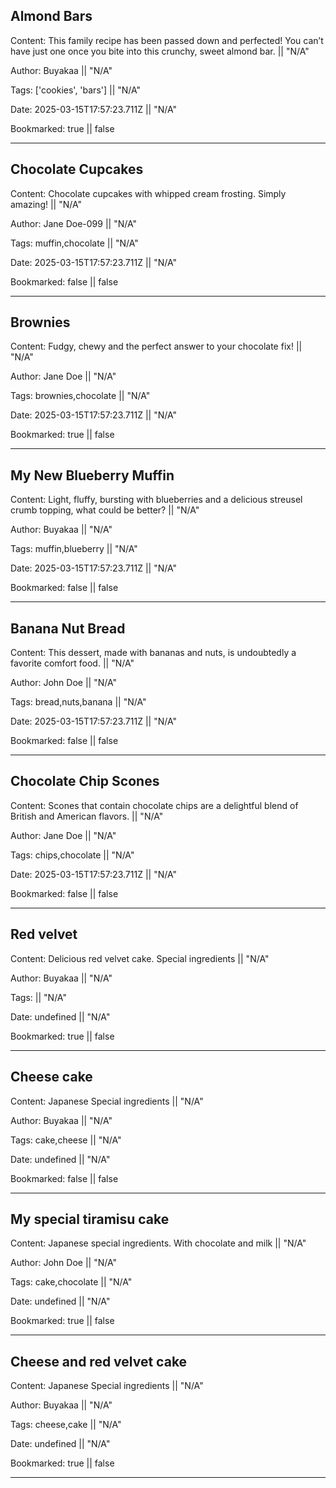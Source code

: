 ## Almond Bars


Content: This family recipe has been passed down and perfected!  You can’t have just one once you bite into this crunchy, sweet almond bar. || "N/A"


Author: Buyakaa || "N/A"


Tags: ['cookies', 'bars'] || "N/A"


Date: 2025-03-15T17:57:23.711Z || "N/A"


Bookmarked: true || false

---

## Chocolate Cupcakes


Content: Chocolate cupcakes with whipped cream frosting. Simply amazing! || "N/A"


Author: Jane Doe-099 || "N/A"


Tags: muffin,chocolate || "N/A"


Date: 2025-03-15T17:57:23.711Z || "N/A"


Bookmarked: false || false

---

## Brownies


Content: Fudgy, chewy and the perfect answer to your chocolate fix! || "N/A"


Author: Jane Doe || "N/A"


Tags: brownies,chocolate || "N/A"


Date: 2025-03-15T17:57:23.711Z || "N/A"


Bookmarked: true || false

---

## My New Blueberry Muffin


Content: Light, fluffy, bursting with blueberries and a delicious streusel crumb topping, what could be better? || "N/A"


Author: Buyakaa || "N/A"


Tags: muffin,blueberry || "N/A"


Date: 2025-03-15T17:57:23.711Z || "N/A"


Bookmarked: false || false

---

## Banana Nut Bread


Content: This dessert, made with bananas and nuts, is undoubtedly a favorite comfort food. || "N/A"


Author: John Doe || "N/A"


Tags: bread,nuts,banana || "N/A"


Date: 2025-03-15T17:57:23.711Z || "N/A"


Bookmarked: false || false

---

## Chocolate Chip Scones


Content: Scones that contain chocolate chips are a delightful blend of British and American flavors. || "N/A"


Author: Jane Doe || "N/A"


Tags: chips,chocolate || "N/A"


Date: 2025-03-15T17:57:23.711Z || "N/A"


Bookmarked: false || false

---

## Red velvet


Content: Delicious red velvet cake. Special ingredients || "N/A"


Author: Buyakaa || "N/A"


Tags:  || "N/A"


Date: undefined || "N/A"


Bookmarked: true || false

---

## Cheese cake


Content: Japanese Special ingredients || "N/A"


Author: Buyakaa || "N/A"


Tags: cake,cheese || "N/A"


Date: undefined || "N/A"


Bookmarked: false || false

---

## My special tiramisu cake


Content: Japanese special ingredients. With chocolate and milk || "N/A"


Author: John Doe || "N/A"


Tags: cake,chocolate || "N/A"


Date: undefined || "N/A"


Bookmarked: true || false

---

## Cheese and red velvet cake


Content: Japanese Special ingredients || "N/A"


Author: Buyakaa || "N/A"


Tags: cheese,cake || "N/A"


Date: undefined || "N/A"


Bookmarked: true || false

---

